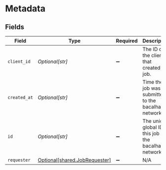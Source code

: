 # Metadata


## Fields

| Field                                                                    | Type                                                                     | Required                                                                 | Description                                                              | Example                                                                  |
| ------------------------------------------------------------------------ | ------------------------------------------------------------------------ | ------------------------------------------------------------------------ | ------------------------------------------------------------------------ | ------------------------------------------------------------------------ |
| `client_id`                                                              | *Optional[str]*                                                          | :heavy_minus_sign:                                                       | The ID of the client that created this job.                              | ac13188e93c97a9c2e7cf8e86c7313156a73436036f30da1ececc2ce79f9ea51         |
| `created_at`                                                             | *Optional[str]*                                                          | :heavy_minus_sign:                                                       | Time the job was submitted to the bacalhau network.                      | 2022-11-17T13:29:01.871140291Z                                           |
| `id`                                                                     | *Optional[str]*                                                          | :heavy_minus_sign:                                                       | The unique global ID of this job in the bacalhau network.                | 92d5d4ee-3765-4f78-8353-623f5f26df08                                     |
| `requester`                                                              | [Optional[shared.JobRequester]](undefined/models/shared/jobrequester.md) | :heavy_minus_sign:                                                       | N/A                                                                      |                                                                          |